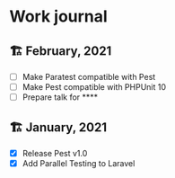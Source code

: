 # Work journal

## 🏗 February, 2021

- [ ] Make Paratest compatible with Pest
- [ ] Make Pest compatible with PHPUnit 10
- [ ] Prepare talk for ****

## 🏗 January, 2021

- [x] Release Pest v1.0
- [x] Add Parallel Testing to Laravel
